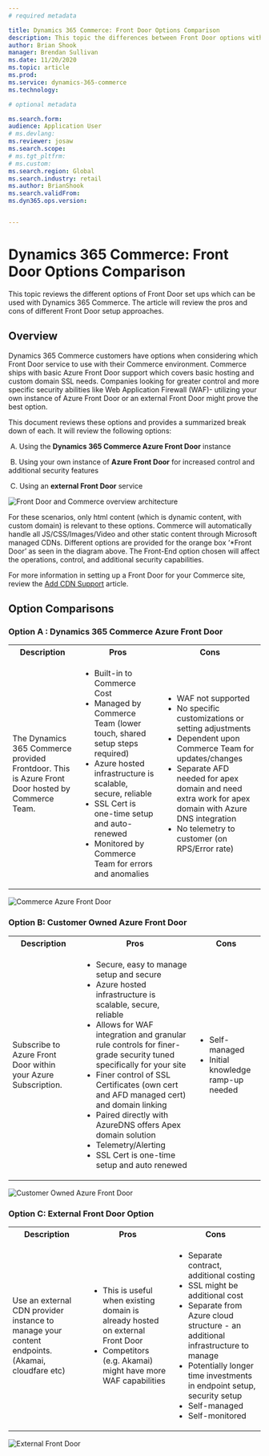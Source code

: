 ```yaml
---
# required metadata

title: Dynamics 365 Commerce: Front Door Options Comparison
description: This topic the differences between Front Door options with Dynamics 365 Commerce. 
author: Brian Shook
manager: Brendan Sullivan
ms.date: 11/20/2020
ms.topic: article
ms.prod: 
ms.service: dynamics-365-commerce
ms.technology: 

# optional metadata

ms.search.form:  
audience: Application User
# ms.devlang: 
ms.reviewer: josaw
ms.search.scope: 
# ms.tgt_pltfrm: 
# ms.custom: 
ms.search.region: Global
ms.search.industry: retail
ms.author: BrianShook
ms.search.validFrom: 
ms.dyn365.ops.version: 


---
```


# Dynamics 365 Commerce: Front Door Options Comparison

This topic reviews the different options of Front Door set ups which can be used with Dynamics 365 Commerce. The article will review the pros and cons of different Front Door setup approaches.



## Overview

Dynamics 365 Commerce customers have options when considering which Front Door service to use with their Commerce environment. Commerce ships with basic Azure Front Door support which covers basic hosting and custom domain SSL needs. Companies looking for greater control and more specific security abilities like Web Application Firewall (WAF)- utilizing your own instance of Azure Front Door or an external Front Door might prove the best option. 

 

This document reviews these options and provides a summarized break down of each. It will review the following options:

​	A.   Using the **Dynamics 365 Commerce Azure Front Door** instance

​	B.   Using your own instance of **Azure Front Door** for increased control and additional security features

​	C.    Using an **external Front Door** service


![Front Door and Commerce overview architecture](media/Commerce_CDN-Options_Overview.png)



For these scenarios, only html content (which is dynamic content, with custom domain) is relevant to these options. Commerce will automatically handle all JS/CSS/Images/Video and other static content through Microsoft managed CDNs. Different options are provided for the orange box ‘*Front Door’ as seen in the diagram above. The Front-End option chosen will affect the operations, control, and additional security capabilities.

 

For more information in setting up a Front Door for your Commerce site, review the [Add CDN Support](https://docs.microsoft.com/en-us/dynamics365/commerce/add-cdn-support) article.


## Option Comparisons

### Option A : Dynamics 365  Commerce Azure Front Door

<table>
 <tbody>
   <tr>
     <th>Description</th>
     <th>Pros</th>
     <th>Cons</th>
   </tr>
   <tr>
      <td>The Dynamics 365 Commerce provided Frontdoor. This is Azure Front Door hosted by Commerce Team.</td>
      <td>
       <ul>
        <li>Built-in to Commerce Cost</li>
        <li>Managed by Commerce Team (lower touch, shared setup steps required)</li>
        <li>Azure hosted infrastructure is scalable, secure, reliable</li>
        <li>SSL Cert is one-time setup and auto-renewed</li>
        <li>Monitored by Commerce Team for errors and anomalies</li>
       </ul>
      </td>
      <td>
        <ul>
         <li>WAF not supported</li>
         <li>No specific customizations or setting adjustments</li>
         <li>Dependent upon Commerce Team for updates/changes</li>
         <li>Separate AFD needed for apex domain and need extra work for apex domain with Azure DNS integration</li>
        <li>No telemetry to customer (on RPS/Error rate)</li>
       </ul>
     </td>
   </tr>
 </tbody>
</table>


![Commerce Azure Front Door](media/Commerce_CDN-Option_CommerceFrontDoor.png) 



### Option B: Customer Owned Azure Front Door

<table>
<tbody>
<tr>
<th>Description</th>
<th>Pros</th>
<th>Cons</th>
</tr>
<tr>
<td>Subscribe to Azure Front Door within your Azure Subscription.</td>
<td>
<ul>
<li>Secure, easy to manage setup and secure</li>
<li>Azure hosted infrastructure is scalable, secure, reliable</li>
<li>Allows for WAF integration and granular rule controls for finer-grade security tuned specifically for your site</li>
<li>Finer control of SSL Certificates (own cert and AFD managed cert) and domain linking</li>
<li>Paired directly with AzureDNS offers Apex domain solution</li>
<li>Telemetry/Alerting</li>
<li>SSL Cert is one-time setup and auto renewed</li>
</ul>
</td>
<td>
<ul>
<li>Self-managed</li>
<li>Initial knowledge ramp-up needed</li>
</ul>
</td>
</tr>
</tbody>
</table>


![Customer Owned Azure Front Door](media/Commerce_CDN-Option_CustomerOwnedAzureFrontDoor.png) 



### Option C: External Front Door Option

<table>
<tbody>
<tr>
<th>Description</th>
<th>Pros</th>
<th>Cons</th>
</tr>
<tr>
<td>Use an external CDN provider instance to manage your content endpoints.
(Akamai, cloudfare etc)</td>
<td>
<ul>
<li>This is useful when existing domain is already hosted on external Front Door</li>
<li>Competitors (e.g. Akamai) might have more WAF capabilities</li>
</ul>
</td>
<td>
<ul>
<li>Separate contract, additional costing</li>
<li>SSL might be additional cost</li>
<li>Separate from Azure cloud structure - an additional infrastructure to manage</li>
<li>Potentially longer time investments in endpoint setup, security setup</li>
<li>Self-managed</li>
<li>Self-monitored</li>
</ul>
</td>
</tbody>
</table>


![External Front Door](media/Commerce_CDN-Option_ExternalFrontDoor.png) 
